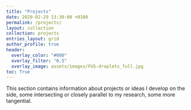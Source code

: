 ```yaml
---
title: "Projects"
date: 2020-02-29 13:30:00 +0100
permalink: /projects/
layout: collection
collection: projects
entries_layout: grid
author_profile: true
header:
  overlay_color: "#000"
  overlay_filter: "0.5"
  overlay_image: assets/images/FUS-droplets_full.jpg
toc: True
---
```


This section contains information about projects or ideas I develop on the side, some intersecting or closely parallel to my research, some more tangential.
